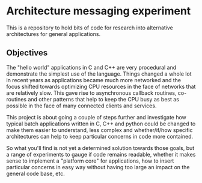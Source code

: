 # Architecture messaging experiment

This is a repository to hold bits of code for research into alternative architectures
for general applications. 

## Objectives

The "hello world" applications in C and C++ are very procedural and demonstrate the simplest
use of the language. Things changed a whole lot in recent years as applications became much more networked
and the focus shifted towards optimizing CPU resources in the face of networks that are relatively slow. 
This gave rise to asynchronous callback routines, co-routines and other patterns that help to keep the CPU 
busy as best as possible in the face of many connected clients and services.

This project is about going a couple of steps further and investigate how typical batch applications written
in C, C++ and python could be changed to make them easier to understand, less complex and whether/if/how specific
architectures can help to keep particular concerns in code more contained. 

So what you'll find is not yet a determined solution towards those goals, but a range of experiments to gauge
if code remains readable, whether it makes sense to implement a "platform core" for applications, how to insert
particular concerns in easy way without having too large an impact on the general code base, etc.


